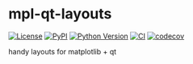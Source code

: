 # mpl-qt-layouts

[![License](https://img.shields.io/pypi/l/mpl-qt-layouts.svg?color=green)](https://github.com/ianhi/mpl-qt-layouts/raw/main/LICENSE)
[![PyPI](https://img.shields.io/pypi/v/mpl-qt-layouts.svg?color=green)](https://pypi.org/project/mpl-qt-layouts)
[![Python Version](https://img.shields.io/pypi/pyversions/mpl-qt-layouts.svg?color=green)](https://python.org)
[![CI](https://github.com/ianhi/mpl-qt-layouts/actions/workflows/ci/badge.svg)](https://github.com/ianhi/mpl-qt-layouts/actions)
[![codecov](https://codecov.io/gh/ianhi/mpl-qt-layouts/branch/master/graph/badge.svg)](https://codecov.io/gh/ianhi/mpl-qt-layouts)

handy layouts for matplotlib + qt
